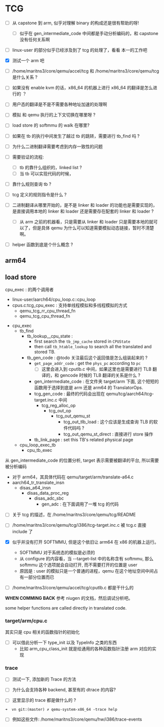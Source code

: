 # TCG
- [ ] 从 capstone 到 arm, 似乎对理解 binary 的构成还是很有帮助的呀!
  - [ ] 似乎在 gen_intermediate_code 中间都是手动分析编码的，和 capstone 没有任何关系啊

- [ ] linux-user 的部分似乎已经涉及到了 tcg 的处理了，看看 本一的工作吧

- [x] 测试一个 arm 吧

- [ ] /home/maritns3/core/qemu/accel/tcg 和 /home/maritns3/core/qemu/tcg 是什么关系 ?

- [ ] 如果没有 enable kvm 的话，x86_64 的机器上进行 x86_64 的翻译是怎么进行的 ？

- [ ] 用户态的翻译是不是不需要各种地址加速的处理啊

- [ ] 模拟 和 qemu 执行的上下文切换在哪里呀 ?

- [ ] load store 的 softmmu 的 walk 在哪里?

- [ ] 如果在 tb 的执行中间发生了越过 tb 的跳转，需要进行 tb_find 吗 ?

- [ ] 为什么二进制翻译需要考虑到内存一致性的问题

- [ ] 需要验证的流程:
  - [ ] tb 的靠什么组织的，linked list ?
  - [ ] 当 tb 可以实现代码的时候，

- [ ] 靠什么规则查询 tb ?

- [ ] tcg 定义的规则指令是什么 ?

- [ ] 二进制翻译从哪里开始的，是不是 linker 和 loader 的功能也是需要实现的，是直接调用本地的 linker 和 loader 还是需要存在配套的 linker 和 loader ?
  - [ ] 从 arm 之前的机器看，只是需要从 linker 和 loader 只是需要本地的就可以了，但是具体 qemu 为什么可以知道需要模拟动态链接，暂时不清楚啊。

- [ ] helper 函数到底是个什么概念 ?

## arm64

## load store
cpu_exec : 的两个调用者
* linux-user/aarch64/cpu_loop.c::cpu_loop
* cpus.c:tcg_cpu_exec : 支持单线程模拟和多线程模拟的方式
  * qemu_tcg_rr_cpu_thread_fn
  * qemu_tcg_cpu_thread_fn

- cpu_exec
  - tb_find
    - tb_lookup__cpu_state :
      - first search the `tb_jmp_cache` stored in `CPUState`
      - then call `tb_htable_lookup` to search all the translated and stored TB.
    - tb_gen_code : @todo 关注最后这个返回值是怎么组装起来的 ?
      - `get_page_addr_code` : get the `phys_pc` according to `pc`
        - [ ] 这里会进入到 cputlb.c 中间，如果这里也是需要进行 TLB 翻译的，和 gencode 时候的 TLB 翻译的关系是什么 ?
      - gen_intermediate_code : 在文件夹 target/arm 下面, 这个短短的函数用于选择到底是 arm 还是 arm64 的 TranslatorOps.
      - tcg_gen_code : 最终的代码会出现在 qemu/tcg/aarch64/tcg-target.inc.c 中间
        - tcg_reg_alloc_op
          - tcg_out_op
            - tcg_out_qemu_st
              - tcg_out_tlb_load : 这个应该是生成查询 TLB 的软件代码吗 ? 
              - tcg_out_qemu_st_direct : 直接进行 store 操作
      - tb_link_page : set this TB's related physical page
  - cpu_loop_exec_tb
    - cpu_tb_exec

从 gen_intermediate_code 的位置分析, target 表示需要被翻译的平台, 所以需要被分析编码
- 对于 arm64，其具体代码在 qemu/target/arm/translate-a64.c
- aarch64_tr_translate_insn
  - disas_a64_insn
    - disas_data_proc_reg
      - disas_adc_sbc
        - gen_adc : 在下面调用了一堆 tcg 的代码

- [ ] 关于 tcg 的描述，在 /home/maritns3/core/qemu/tcg/README

- [ ] /home/maritns3/core/qemu/tcg/i386/tcg-target.inc.c 被 tcg.c 直接 include 了

- [x] 似乎并没有打开 SOFTMMU, 但是这个依旧让 arm64 在 x86 的机器上运行。
  - SOFTMMU 对于系统态的模拟是必须的
  - 从 configure 的内容看，当 --target-list 中的名称含有 softmmu, 那么 softmmu 这个选项就会自动打开, 而不需要打开的位置是 user
  - 原因是 : user 的模拟只是一个普通的进程，qemu 在这个地址空间中间占有一部分位置而已

- [ ] /home/maritns3/core/qemu/accel/tcg/cputlb.c 都是干什么的

**WHEN COMMING BACK** 参考 niugen 的文档，然后调试分析吧。

some helper functions are called directly in translated code.

### target/arm/cpu.c

其实只是 cpu 相关的函数指针的初始化

- [ ] 可以借此分析一下 type_init 以及 TypeInfo 之类的东西
  - 比如 arm_cpu_class_init 就是给通用的各种函数指针注册 arm 对应的实现

### trace 
- [ ] 测试一下, 添加新的 Trace 的方法

- [ ]  为什么会支持各种 backend, 甚至有的 dtrace 的内容?

- [ ] 这里显示的 trace 都是做什么的 ?
```
➜  vn git:(master) ✗ qemu-system-x86_64 -trace help
```

- [ ] 例如这些文件:
/home/maritns3/core/qemu/hw/i386/trace-events
